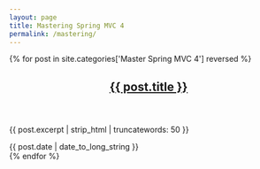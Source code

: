 ```yaml
---
layout: page
title: Mastering Spring MVC 4
permalink: /mastering/
---
```


{% for post in site.categories['Master Spring MVC 4'] reversed %}
<article class="post" itemscope itemtype="http://schema.org/BlogPosting" role="article">
    <div class="article-item">
        <header class="post-header">
            <h2 class="post-title" itemprop="name"><a href="{{ site.baseurl }}{{ post.url }}" itemprop="url">{{ post.title }}</a></h2>
        </header>
        <section class="post-excerpt" itemprop="description">
            <p>{{ post.excerpt | strip_html | truncatewords: 50 }}</p>
        </section>
        <div class="post-meta">
            <time datetime="{{ post.date | date_to_long_string }}">{{ post.date | date_to_long_string }}</time>
        </div>
    </div>
</article>
{% endfor %}